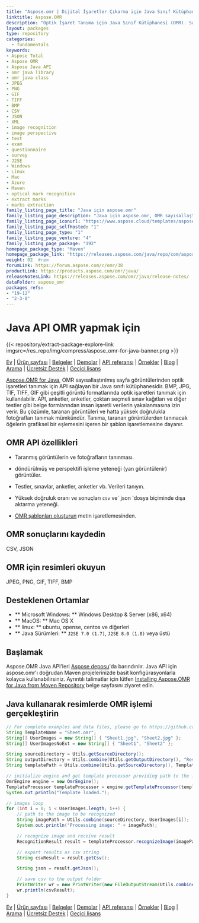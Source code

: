```yaml
---
title: "Aspose.omr | Dijital İşaretler Çıkarma için Java Sınıf Kütüphanesi" 
linktitle: Aspose.OMR
description: "Optik İşaret Tanıma için Java Sınıf Kütüphanesi (OMR). Sayısallaştırılmış veya taranan görüntülerden, fotoğraflardan, anketlerden, sınavlardan ve anketlerden işaretleri tanıyın ve çıkarın." 
layout: packages
type: repository
categories:
  - fundamentals
keywords:
- Aspose Total
- Aspose OMR
- Aspose Java API
- omr java library
- omr java class
- JPEG
- PNG
- GIF
- TIFF
- BMP
- CSV
- JSON
- XML
- image recognition
- image perspective
- test
- exam
- questionnaire
- survey
- J2SE
- Windows
- Linux
- Mac
- Azure
- Maven
- optical mark recognition
- extract marks
- marks extraction
family_listing_page_title: "Java için aspose.omr" 
family_listing_page_description: "Java için aspose.omr, OMR sayısallaştırılmış sayfa görüntülerinden optik işaretleri tanımak için bir API'dır. BMP, JPG, TIF, TIFF, GIF gibi çeşitli görüntü formatlarında optik işaretleri tanımak için kullanılabilir. API, anketler, anketler, çoktan seçmeli sınav kağıtları ve diğer testler gibi belge formlarından insan işaretli verilerin yakalanmasına izin verir." 
family_listing_page_iconurl: "https://www.aspose.cloud/templates/aspose/App_Themes/V3/images/omr/272x272/aspose_omr-for-java.png"
family_listing_page_selfHosted: "1"
family_listing_page_type: "1"
family_listing_page_venture: "4"
family_listing_page_package: "192"
homepage_package_type: "Maven"
homepage_package_link: "https://releases.aspose.com/java/repo/com/aspose/aspose-omr/"
weight: 02	#rem
forumLink: https://forum.aspose.com/c/omr/38
productLink: https://products.aspose.com/omr/java/
releaseNotesLink: https://releases.aspose.com/omr/java/release-notes/
dataFolder: aspose_omr
packages_refs:
- "19-12"
- "2-3-0"
---
```


# Java API OMR yapmak için
{{< repository/extract-package-explore-link imgsrc=/res_repo/img/compress/aspose_omr-for-java-banner.png >}}

[Ev](https://www.aspose.com/) | [Ürün sayfası](https://products.aspose.com/omr/java) | [Belgeler](https://docs.aspose.com/omr/java/) | [Demolar](https://products.aspose.app/omr/family) | [API referansı](https://apireference.aspose.com/omr/java) | [Örnekler](https://github.com/aspose-omr/Aspose.OMR-for-Java) | [Blog](https://blog.aspose.com/category/omr/) | [Arama](https://search.aspose.com/) | [Ücretsiz Destek](https://forum.aspose.com/c/omr) | [Geçici lisans](https://purchase.aspose.com/temporary-license)

[Aspose.OMR for Java](https://products.aspose.com/omr/java), OMR sayısallaştırılmış sayfa görüntülerinden optik işaretleri tanımak için API sağlayan bir Java sınıfı kütüphanesidir. BMP, JPG, TIF, TIFF, GIF gibi çeşitli görüntü formatlarında optik işaretleri tanımak için kullanılabilir. API, anketler, anketler, çoktan seçmeli sınav kağıtları ve diğer testler gibi belge formlarından insan işaretli verilerin yakalanmasına izin verir. Bu çözümle, taranan görüntüleri ve hatta yüksek doğrulukla fotoğrafları tanımak mümkündür. Tanıma, taranan görüntülerden tanınacak öğelerin grafiksel bir eşlemesini içeren bir şablon işaretlemesine dayanır.

## OMR API özellikleri
- Taranmış görüntülerin ve fotoğrafların tanınması.
- döndürülmüş ve perspektifi işleme yeteneği (yan görüntülenir) görüntüler.
- Testler, sınavlar, anketler, anketler vb. Verileri tanıyın.
- Yüksek doğruluk oranı ve sonuçları `csv` ve` json 'dosya biçiminde dışa aktarma yeteneği.

- [OMR şablonları oluşturun](https://docs.aspose.com/omr/java/create-omr-template/) metin işaretlemesinden.

## OMR sonuçlarını kaydedin
CSV, JSON

## OMR için resimleri okuyun
JPEG, PNG, GIF, TIFF, BMP

## Desteklenen Ortamlar
- ** Microsoft Windows: ** Windows Desktop & Server (x86, x64)
- ** MacOS: ** Mac OS X
- ** linux: ** ubuntu, opense, centos ve diğerleri
- ** Java Sürümleri: ** `J2SE 7.0 (1.7)`, `J2SE 8.0 (1.8)` veya üstü

## Başlamak

Aspose.OMR Java API'leri [Aspose deposu](https://releases.aspose.com/omr/java/)'da barındırılır. Java API için aspose.omr'ı doğrudan Maven projelerinizde basit konfigürasyonlarla kolayca kullanabilirsiniz. Ayrıntılı talimatlar için lütfen [Installing Aspose.OMR for Java from Maven Repository](https://docs.aspose.com/omr/java/installation/) belge sayfasını ziyaret edin.

## Java kullanarak resimlerde OMR işlemi gerçekleştirin

```java
// For complete examples and data files, please go to https://github.com/aspose-omr/Aspose.OMR-for-Java
String TemplateName = "Sheet.omr";
String[] UserImages = new String[] { "Sheet1.jpg", "Sheet2.jpg" };
String[] UserImagesNoExt = new String[] { "Sheet1", "Sheet2" };

String sourceDirectory = Utils.getSourceDirectory();
String outputDirectory = Utils.combine(Utils.getOutputDirectory(), "Result");
String templatePath = Utils.combine(Utils.getSourceDirectory(), TemplateName);

// initialize engine and get template processor providing path to the .omr file
OmrEngine engine = new OmrEngine();
TemplateProcessor templateProcessor = engine.getTemplateProcessor(templatePath);
System.out.println("Template loaded.");

// images loop
for (int i = 0; i < UserImages.length; i++) {
    // path to the image to be recognized
    String imagePath = Utils.combine(sourceDirectory, UserImages[i]);
    System.out.println("Processing image: " + imagePath);

    // recognize image and receive result
    RecognitionResult result = templateProcessor.recognizeImage(imagePath);

    // export results as csv string
    String csvResult = result.getCsv();

    String json = result.getJson();

    // save csv to the output folder
    PrintWriter wr = new PrintWriter(new FileOutputStream(Utils.combine(outputDirectory, UserImagesNoExt[i] + ".csv")), true);
    wr.println(csvResult);
}
```

[Ev](https://www.aspose.com/) | [Ürün sayfası](https://products.aspose.com/omr/java) | [Belgeler](https://docs.aspose.com/omr/java/) | [Demolar](https://products.aspose.app/omr/family) | [API referansı](https://apireference.aspose.com/omr/java) | [Örnekler](https://github.com/aspose-omr/Aspose.OMR-for-Java) | [Blog](https://blog.aspose.com/category/omr/) | [Arama](https://search.aspose.com/) | [Ücretsiz Destek](https://forum.aspose.com/c/omr) | [Geçici lisans](https://purchase.aspose.com/temporary-license)
